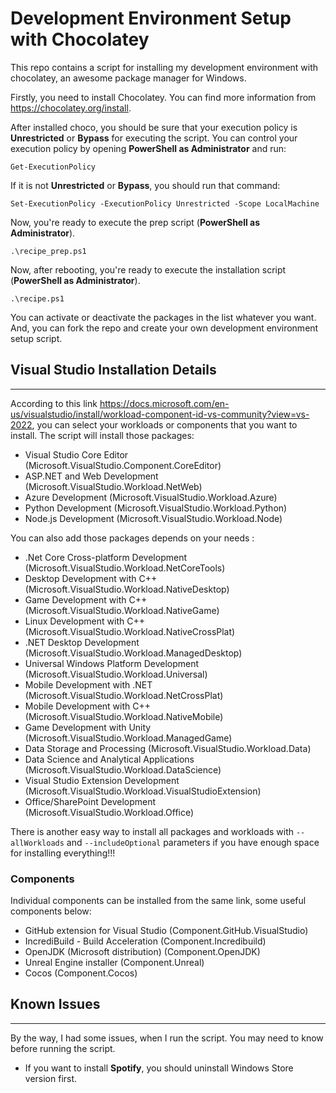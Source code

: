 # Development Environment Setup with Chocolatey
This repo contains a script for installing my development environment with chocolatey, an awesome package manager for Windows.

Firstly, you need to install Chocolatey. You can find more information from https://chocolatey.org/install. 

After installed choco, you should be sure that your execution policy is **Unrestricted** or **Bypass** for executing the script. You can control your execution policy by opening **PowerShell as Administrator** and run:
    
    Get-ExecutionPolicy

If it is not **Unrestricted** or **Bypass**, you should run that command:

    Set-ExecutionPolicy -ExecutionPolicy Unrestricted -Scope LocalMachine

Now, you're ready to execute the prep script (**PowerShell as Administrator**).
    
    .\recipe_prep.ps1
    
Now, after rebooting, you're ready to execute the installation script (**PowerShell as Administrator**).
    
    .\recipe.ps1
    
You can activate or deactivate the packages in the list whatever you want. And, you can fork the repo and create your own development environment setup script.

## Visual Studio Installation Details
-------------
According to this link https://docs.microsoft.com/en-us/visualstudio/install/workload-component-id-vs-community?view=vs-2022, 
you can select your workloads or components that you want to install. The script will install those packages:
  - Visual Studio Core Editor (Microsoft.VisualStudio.Component.CoreEditor)
  - ASP.NET and Web Development (Microsoft.VisualStudio.Workload.NetWeb)
  - Azure Development (Microsoft.VisualStudio.Workload.Azure)
  - Python Development (Microsoft.VisualStudio.Workload.Python)
  - Node.js Development (Microsoft.VisualStudio.Workload.Node)

You can also add those packages depends on your needs :  
  - .Net Core Cross-platform Development (Microsoft.VisualStudio.Workload.NetCoreTools)
  - Desktop Development with C++ (Microsoft.VisualStudio.Workload.NativeDesktop)
  - Game Development with C++ (Microsoft.VisualStudio.Workload.NativeGame)
  - Linux Development with C++ (Microsoft.VisualStudio.Workload.NativeCrossPlat)
  - .NET Desktop Development (Microsoft.VisualStudio.Workload.ManagedDesktop)
  - Universal Windows Platform Development (Microsoft.VisualStudio.Workload.Universal)
  - Mobile Development with .NET (Microsoft.VisualStudio.Workload.NetCrossPlat)
  - Mobile Development with C++ (Microsoft.VisualStudio.Workload.NativeMobile)
  - Game Development with Unity (Microsoft.VisualStudio.Workload.ManagedGame)
  - Data Storage and Processing (Microsoft.VisualStudio.Workload.Data)
  - Data Science and Analytical Applications (Microsoft.VisualStudio.Workload.DataScience)
  - Visual Studio Extension Development (Microsoft.VisualStudio.Workload.VisualStudioExtension)
  - Office/SharePoint Development (Microsoft.VisualStudio.Workload.Office)
  
There is another easy way to install all packages and workloads with `--allWorkloads` and `--includeOptional` parameters if you have enough space for installing everything!!!

### Components
Individual components can be installed from the same link, 
some useful components below:
  - GitHub extension for Visual Studio (Component.GitHub.VisualStudio)
  - IncrediBuild - Build Acceleration (Component.Incredibuild)
  - OpenJDK (Microsoft distribution) (Component.OpenJDK)
  - Unreal Engine installer (Component.Unreal)
  - Cocos (Component.Cocos)

## Known Issues
-------------

By the way, I had some issues, when I run the script. You may need to know before running the script.
- If you want to install **Spotify**, you should uninstall Windows Store version first.

